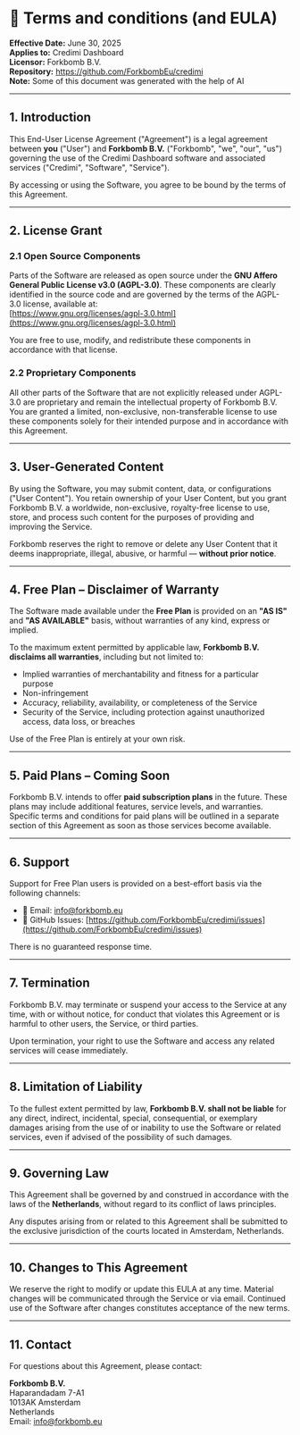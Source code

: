 # 📄 Terms and conditions (and EULA)

**Effective Date:** June 30, 2025  
**Applies to:** Credimi Dashboard  
**Licensor:** Forkbomb B.V.  
**Repository:** https://github.com/ForkbombEu/credimi  
**Note:** Some of this document was generated with the help of AI

---

## 1. Introduction

This End-User License Agreement ("Agreement") is a legal agreement between **you** ("User") and **Forkbomb B.V.** ("Forkbomb", "we", "our", "us") governing the use of the Credimi Dashboard software and associated services ("Credimi", "Software", "Service").

By accessing or using the Software, you agree to be bound by the terms of this Agreement.

---

## 2. License Grant

### 2.1 Open Source Components

Parts of the Software are released as open source under the **GNU Affero General Public License v3.0 (AGPL-3.0)**. These components are clearly identified in the source code and are governed by the terms of the AGPL-3.0 license, available at:  
[https://www.gnu.org/licenses/agpl-3.0.html](https://www.gnu.org/licenses/agpl-3.0.html)

You are free to use, modify, and redistribute these components in accordance with that license.

### 2.2 Proprietary Components

All other parts of the Software that are not explicitly released under AGPL-3.0 are proprietary and remain the intellectual property of Forkbomb B.V. You are granted a limited, non-exclusive, non-transferable license to use these components solely for their intended purpose and in accordance with this Agreement.

---

## 3. User-Generated Content

By using the Software, you may submit content, data, or configurations ("User Content"). You retain ownership of your User Content, but you grant Forkbomb B.V. a worldwide, non-exclusive, royalty-free license to use, store, and process such content for the purposes of providing and improving the Service.

Forkbomb reserves the right to remove or delete any User Content that it deems inappropriate, illegal, abusive, or harmful — **without prior notice**.

---

## 4. Free Plan – Disclaimer of Warranty

The Software made available under the **Free Plan** is provided on an **"AS IS"** and **"AS AVAILABLE"** basis, without warranties of any kind, express or implied.

To the maximum extent permitted by applicable law, **Forkbomb B.V. disclaims all warranties**, including but not limited to:

- Implied warranties of merchantability and fitness for a particular purpose  
- Non-infringement  
- Accuracy, reliability, availability, or completeness of the Service  
- Security of the Service, including protection against unauthorized access, data loss, or breaches

Use of the Free Plan is entirely at your own risk.

---

## 5. Paid Plans – Coming Soon

Forkbomb B.V. intends to offer **paid subscription plans** in the future. These plans may include additional features, service levels, and warranties. Specific terms and conditions for paid plans will be outlined in a separate section of this Agreement as soon as those services become available.

---

## 6. Support

Support for Free Plan users is provided on a best-effort basis via the following channels:

- 📧 Email: [info@forkbomb.eu](mailto:info@forkbomb.eu)  
- 🐙 GitHub Issues: [https://github.com/ForkbombEu/credimi/issues](https://github.com/ForkbombEu/credimi/issues)

There is no guaranteed response time.

---

## 7. Termination

Forkbomb B.V. may terminate or suspend your access to the Service at any time, with or without notice, for conduct that violates this Agreement or is harmful to other users, the Service, or third parties.

Upon termination, your right to use the Software and access any related services will cease immediately.

---

## 8. Limitation of Liability

To the fullest extent permitted by law, **Forkbomb B.V. shall not be liable** for any direct, indirect, incidental, special, consequential, or exemplary damages arising from the use of or inability to use the Software or related services, even if advised of the possibility of such damages.

---

## 9. Governing Law

This Agreement shall be governed by and construed in accordance with the laws of the **Netherlands**, without regard to its conflict of laws principles.

Any disputes arising from or related to this Agreement shall be submitted to the exclusive jurisdiction of the courts located in Amsterdam, Netherlands.

---

## 10. Changes to This Agreement

We reserve the right to modify or update this EULA at any time. Material changes will be communicated through the Service or via email. Continued use of the Software after changes constitutes acceptance of the new terms.

---

## 11. Contact

For questions about this Agreement, please contact:

**Forkbomb B.V.**  
Haparandadam 7-A1  
1013AK Amsterdam  
Netherlands  
Email: [info@forkbomb.eu](mailto:info@forkbomb.eu)
